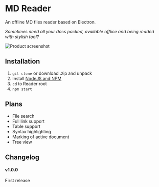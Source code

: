 # MD Reader
An offline MD files reader based on Electron.

_Sometimes need all your docs packed, available offline and being readed with stylish tool?_

![Product screenshot](https://pp.userapi.com/c849228/v849228683/3b2e/KV9n6U1IJxI.jpg)

## Installation
1. `git clone` or download .zip and unpack
2. Install [NodeJS and NPM](https://nodejs.org)
3. `cd` to Reader root
4. `npm start`

## Plans
 - File search
 - Full link support
 - Table support
 - Syntax highlighting
 - Marking of active document
 - Tree view

## Changelog

#### v1.0.0
First release

